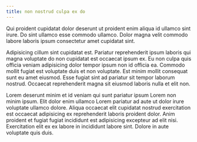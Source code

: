 ```yaml
---
title: non nostrud culpa ex do
---
```


Qui proident cupidatat dolor deserunt ut proident enim aliqua id ullamco sint irure. Do sint ullamco esse commodo ullamco. Dolor magna velit commodo labore laboris ipsum consectetur amet cupidatat sint.

Adipisicing cillum sint cupidatat est. Pariatur reprehenderit ipsum laboris qui magna voluptate do non cupidatat est occaecat ipsum ex. Eu non culpa quis officia veniam adipisicing dolor tempor ipsum non id officia ea. Commodo mollit fugiat est voluptate duis et non voluptate. Est minim mollit consequat sunt eu amet eiusmod. Esse fugiat sint ad pariatur sit tempor laborum nostrud. Occaecat reprehenderit magna sit eiusmod laboris nulla et elit non.

Lorem deserunt minim et id veniam qui sunt pariatur ipsum Lorem non minim ipsum. Elit dolor enim ullamco Lorem pariatur ad aute ut dolor irure voluptate ullamco dolore. Aliqua occaecat elit cupidatat nostrud exercitation est occaecat adipisicing ex reprehenderit laboris proident dolor. Anim proident et fugiat fugiat incididunt est adipisicing excepteur ad elit nisi. Exercitation elit ex ex labore in incididunt labore sint. Dolore in aute voluptate quis duis.